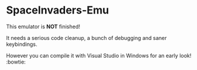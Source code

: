 # SpaceInvaders-Emu
This emulator is **NOT** finished!

It needs a serious code cleanup, a bunch of debugging and saner keybindings.

However you can compile it with Visual Studio in Windows for an early look! :bowtie:
